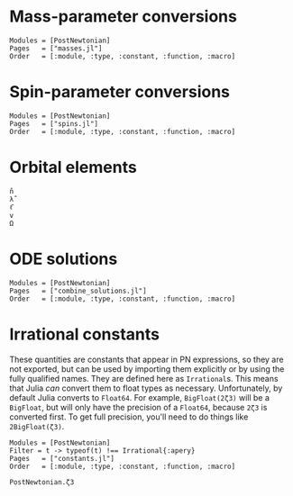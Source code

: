 # Mass-parameter conversions

```@autodocs
Modules = [PostNewtonian]
Pages   = ["masses.jl"]
Order   = [:module, :type, :constant, :function, :macro]
```


# Spin-parameter conversions

```@autodocs
Modules = [PostNewtonian]
Pages   = ["spins.jl"]
Order   = [:module, :type, :constant, :function, :macro]
```


# Orbital elements

```@docs
n̂
λ̂
ℓ̂
v
Ω
```


# ODE solutions

```@autodocs
Modules = [PostNewtonian]
Pages   = ["combine_solutions.jl"]
Order   = [:module, :type, :constant, :function, :macro]
```


# Irrational constants

These quantities are constants that appear in PN expressions, so they are not
exported, but can be used by importing them explicitly or by using the fully
qualified names.  They are defined here as `Irrational`s.  This means that
Julia *can* convert them to float types as necessary.  Unfortunately, by
default Julia converts to `Float64`.  For example, `BigFloat(2ζ3)` will be a
`BigFloat`, but will only have the precision of a `Float64`, because `2ζ3` is
converted first.  To get full precision, you'll need to do things like
`2BigFloat(ζ3)`.

```@autodocs
Modules = [PostNewtonian]
Filter = t -> typeof(t) !== Irrational{:apery}
Pages   = ["constants.jl"]
Order   = [:module, :type, :constant, :function, :macro]
```
```@docs
PostNewtonian.ζ3
```
